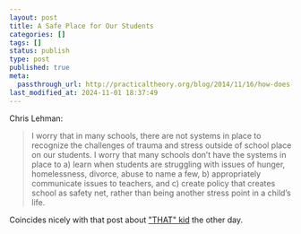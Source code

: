 ```yaml
---
layout: post
title: A Safe Place for Our Students
categories: []
tags: []
status: publish
type: post
published: true
meta:
  passthrough_url: http://practicaltheory.org/blog/2014/11/16/how-does-your-school-deal-with-student-trauma/
last_modified_at: 2024-11-01 18:37:49
---
```


Chris Lehman:


>I worry that in many schools, there are not systems in place to recognize the challenges of trauma and stress outside of school place on our students. I worry that many schools don’t have the systems in place to a) learn when students are struggling with issues of hunger, homelessness, divorce, abuse to name a few, b) appropriately communicate issues to teachers, and c) create policy that creates school as safety net, rather than being another stress point in a child’s life.



Coincides nicely with that post about 
["THAT" kid](http://www.jethrojones.com/blog/2014/11/16/about-that-kid) the other day.
